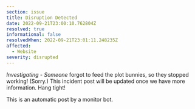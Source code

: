 ```yaml
---
section: issue
title: Disruption Detected
date: 2022-09-21T23:00:10.762804Z
resolved: true
informational: false
resolvedWhen: 2022-09-21T23:01:11.248235Z
affected:
  - Website
severity: disrupted
---
```

*Investigating* - _Someone_ forgot to feed the plot bunnies, so they stopped working! (Sorry.) This incident post will be updated once we have more information. Hang tight!

This is an automatic post by a monitor bot.
        
